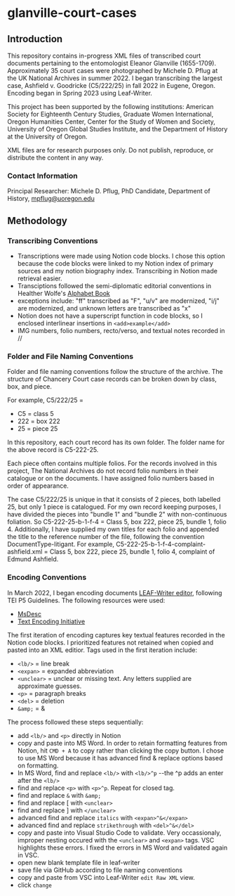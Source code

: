 # glanville-court-cases
## Introduction
This repository contains in-progress XML files of transcribed court documents pertaining to the entomologist Eleanor Glanville (1655-1709).
Approximately 35 court cases were photographed by Michele D. Pflug at the UK National Archives in summer 2022. I began transcribing the largest case, Ashfield v. Goodricke (C5/222/25) in fall 2022 in Eugene, Oregon. Encoding began in Spring 2023 using Leaf-Writer.

This project has been supported by the following institutions:
American Society for Eighteenth Century Studies, Graduate Women International, Oregon Humanities Center, Center for the Study of Women and Society, 
University of Oregon Global Studies Institute, and the Department of History at the University of Oregon.

XML files are for research purposes only. Do not publish, reproduce, or distribute the content in any way.

### Contact Information
Principal Researcher: Michele D. Pflug, PhD Candidate, Department of History, mpflug@uoregon.edu

## Methodology
### Transcribing Conventions
- Transcriptions were made using Notion code blocks. I chose this option because the code blocks were linked to my Notion index of primary sources and my notion biography index. Transcribing in Notion made retrieval easier.
- Transciptions followed the semi-diplomatic editorial conventions in Healther Wolfe's [Alphabet Book](https://folgerpedia.folger.edu/mediawiki/media/images_pedia_folgerpedia_mw/7/79/AlphabetBook2020.pdf)
- exceptions include: "ff" transcribed as "F", "u/v" are modernized, "i/j" are modernized, and unknown letters are transcribed as "x"
- Notion does not have a superscript function in code blocks, so I enclosed interlinear insertions in `<add>example</add>`
- IMG numbers, folio numbers, recto/verso, and textual notes recorded in //

### Folder and File Naming Conventions
Folder and file naming conventions follow the structure of the archive. The structure of Chancery Court case records can be broken down by class, box, and piece. 

For example, C5/222/25 = 
- C5 = class 5
- 222 = box 222
- 25 = piece 25

In this repository, each court record has its own folder. The folder name for the above record is C5-222-25.

Each piece often contains multiple folios. For the records involved in this project, The National Archives do not record folio numbers in their catalogue or on the documents. I have assigned folio numbers based in order of appearance.

The case C5/222/25 is unique in that it consists of 2 pieces, both labelled 25, but only 1 piece is catalogued. For my own record keeping purposes, I have divided the pieces into "bundle 1" and "bundle 2" with non-continuous foliation. So C5-222-25-b-1-f-4 = Class 5, box 222, piece 25, bundle 1, folio 4. Additionally, I have supplied my own titles for each folio and appended the title to the reference number of the file, following the convention DocumentType-litigant. For example, C5-222-25-b-1-f-4-complaint-ashfield.xml = Class 5, box 222, piece 25, bundle 1, folio 4, complaint of Edmund Ashfield.

### Encoding Conventions
In March 2022, I began encoding documents [LEAF-Writer editor](https://leaf-writer.leaf-vre.org/), following TEI P5 Guidelines. The following
resources were used: 

- [MsDesc](https://msdesc.github.io/consolidated-tei-schema/msdesc.html)
- [Text Encoding Initiative](https://tei-c.org/release/doc/tei-p5-doc/en/html/MS.html)

The first iteration of encoding captures key textual features recorded in the Notion code blocks. I prioritized features not retained when copied and pasted into an XML editior. Tags used in the first iteration include:

- `<lb/>` = line break
- `<expan>` = expanded abbreviation
- `<unclear>` = unclear or missing text. Any letters supplied are approximate guesses.
- `<p>` = paragraph breaks
- `<del>` = deletion
- `&amp;` = &

The process followed these steps sequentially:
- add `<lb/>` and `<p>` directly in Notion
- copy and paste into MS Word. In order to retain formatting features from Notion, hit `CMD + A` to copy rather than clicking the copy button. I chose to use MS Word because it has advanced find & replace options based on formatting. 
- In MS Word, find and replace `<lb/>` with `<lb/>^p` --the ^p adds an enter after the `<lb/>`
- find and replace `<p>` with `<p>^p`. Repeat for closed tag.
- find and replace `&` with `&amp;`
- find and replace [ with `<unclear>`
- find and replace ] with `</unclear>`
- advanced find and replace `italics` with `<expan>^&</expan>`
- advanced find and replace `strikethrough` with `<del>^&</del>`
- copy and paste into Visual Studio Code to validate. Very occassionaly, improper nesting occured with the `<unclear>` and `<expan>` tags. VSC highlights these errors. I fixed the errors in MS Word and validated again in VSC.
- open new blank template file in leaf-writer
- save file via GitHub according to file naming conventions
- copy and paste from VSC into Leaf-Writer `edit Raw XML` view.
- click `change`
